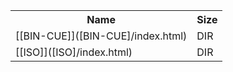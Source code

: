 <table>
<tr><th>Name</th><th>Size</th></tr>
<tr><td>[[BIN-CUE]]([BIN-CUE]/index.html)</td><td>DIR</td></tr>
<tr><td>[[ISO]]([ISO]/index.html)</td><td>DIR</td></tr>
</table>
